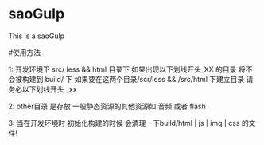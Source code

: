 # saoGulp
This is a saoGulp



#使用方法

1: 开发环境下 src/ less && html 目录下 如果出现以下划线开头_XX 的目录 将不会被构建到 build/ 下
   如果要在这两个目录/scr/less && /src/html 下建立目录 请务必以下划线开头 _xx

2: other目录 是存放 一般静态资源的其他资源如 音频 或者 flash

3: 当在开发环境时 初始化构建的时候 会清理一下build/html | js | img | css 的文件!